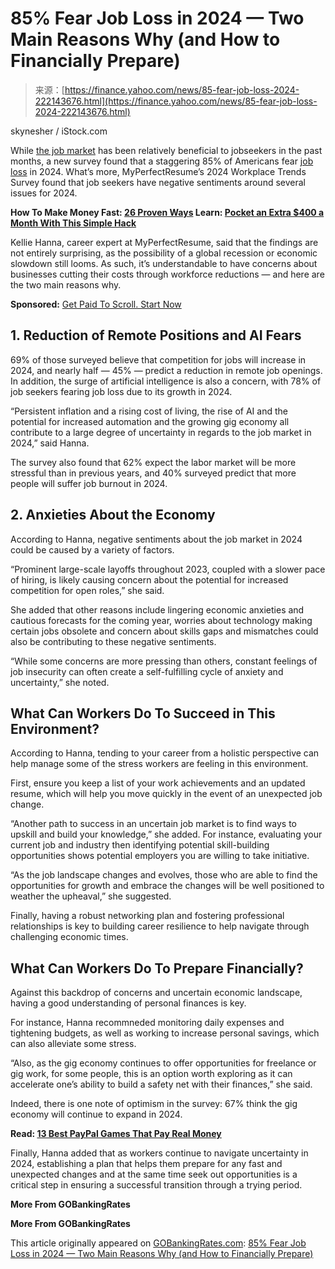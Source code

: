 <!--yml
category: 未分类
date: 2024-05-27 14:29:33
-->

# 85% Fear Job Loss in 2024 — Two Main Reasons Why (and How to Financially Prepare)

> 来源：[https://finance.yahoo.com/news/85-fear-job-loss-2024-222143676.html](https://finance.yahoo.com/news/85-fear-job-loss-2024-222143676.html)

skynesher / iStock.com

While [the job market](https://www.gobankingrates.com/news/?hyperlink_type=manual&utm_term=incontent_link_1&utm_campaign=1257273&utm_source=yahoo.com&utm_content=1&utm_medium=rss) has been relatively beneficial to jobseekers in the past months, a new survey found that a staggering 85% of Americans fear [job loss](https://www.gobankingrates.com/category/money/jobs/?hyperlink_type=manual&utm_term=incontent_link_2&utm_campaign=1257273&utm_source=yahoo.com&utm_content=2&utm_medium=rss) in 2024\. What’s more, MyPerfectResume’s 2024 Workplace Trends Survey found that job seekers have negative sentiments around several issues for 2024.

**How To Make Money Fast: [26 Proven Ways](https://www.gobankingrates.com/money/side-gigs/ways-to-get-money-fast/?hyperlink_type=manual&utm_term=related_link_1&utm_campaign=1257273&utm_source=yahoo.com&utm_content=3&utm_medium=rss)
Learn: [Pocket an Extra $400 a Month With This Simple Hack](https://www.gobankingrates.com/pocket-extra-money-with-this-simple-hack-1863453/?utm_source=yahoo.com&hyperlink_type=manual&utm_term=related_link_2&utm_campaign=1257273&utm_content=4&utm_medium=rss)**

Kellie Hanna, career expert at MyPerfectResume, said that the findings are not entirely surprising, as the possibility of a global recession or economic slowdown still looms. As such, it’s understandable to have concerns about businesses cutting their costs through workforce reductions — and here are the two main reasons why.

**Sponsored:** [Get Paid To Scroll. Start Now](https://products.gobankingrates.com/pub/e004dacc-4e5f-4895-a4e6-c5e1b145dd80?targeting%5Bcompany_product%5D=swagbucks&passthru=yahoo.com)

## 1\. Reduction of Remote Positions and AI Fears

69% of those surveyed believe that competition for jobs will increase in 2024, and nearly half — 45% — predict a reduction in remote job openings. In addition, the surge of artificial intelligence is also a concern, with 78% of job seekers fearing job loss due to its growth in 2024.

“Persistent inflation and a rising cost of living, the rise of AI and the potential for increased automation and the growing gig economy all contribute to a large degree of uncertainty in regards to the job market in 2024,” said Hanna.

The survey also found that 62% expect the labor market will be more stressful than in previous years, and 40% surveyed predict that more people will suffer job burnout in 2024.

## 2\. Anxieties About the Economy

According to Hanna, negative sentiments about the job market in 2024 could be caused by a variety of factors.

“Prominent large-scale layoffs throughout 2023, coupled with a slower pace of hiring, is likely causing concern about the potential for increased competition for open roles,” she said.

She added that other reasons include lingering economic anxieties and cautious forecasts for the coming year, worries about technology making certain jobs obsolete and concern about skills gaps and mismatches could also be contributing to these negative sentiments.

“While some concerns are more pressing than others, constant feelings of job insecurity can often create a self-fulfilling cycle of anxiety and uncertainty,” she noted.

## What Can Workers Do To Succeed in This Environment?

According to Hanna, tending to your career from a holistic perspective can help manage some of the stress workers are feeling in this environment.

First, ensure you keep a list of your work achievements and an updated resume, which will help you move quickly in the event of an unexpected job change.

“Another path to success in an uncertain job market is to find ways to upskill and build your knowledge,” she added. For instance, evaluating your current job and industry then identifying potential skill-building opportunities shows potential employers you are willing to take initiative.

“As the job landscape changes and evolves, those who are able to find the opportunities for growth and embrace the changes will be well positioned to weather the upheaval,” she suggested.

Finally, having a robust networking plan and fostering professional relationships is key to building career resilience to help navigate through challenging economic times.

## What Can Workers Do To Prepare Financially?

Against this backdrop of concerns and uncertain economic landscape, having a good understanding of personal finances is key.

For instance, Hanna recommneded monitoring daily expenses and tightening budgets, as well as working to increase personal savings, which can also alleviate some stress.

“Also, as the gig economy continues to offer opportunities for freelance or gig work, for some people, this is an option worth exploring as it can accelerate one’s ability to build a safety net with their finances,” she said.

Indeed, there is one note of optimism in the survey: 67% think the gig economy will continue to expand in 2024.

**Read: [13 Best PayPal Games That Pay Real Money](https://www.gobankingrates.com/saving-money/entertainment/paypal-games-that-pay-real-money/?hyperlink_type=manual&utm_term=related_link_3&utm_campaign=1257273&utm_source=yahoo.com&utm_content=5&utm_medium=rss)**

Finally, Hanna added that as workers continue to navigate uncertainty in 2024, establishing a plan that helps them prepare for any fast and unexpected changes and at the same time seek out opportunities is a critical step in ensuring a successful transition through a trying period.

**More From GOBankingRates**

**More From GOBankingRates**

This article originally appeared on [GOBankingRates.com](https://www.gobankingrates.com?utm_term=incontent_link_13&utm_campaign=1257273&utm_source=yahoo.com&utm_content=16&utm_medium=rss): [85% Fear Job Loss in 2024 — Two Main Reasons Why (and How to Financially Prepare)](https://www.gobankingrates.com/money/jobs/85-percent-fear-job-loss-2024-main-reasons-how-financially-prepare/?utm_term=incontent_link_14&utm_campaign=1257273&utm_source=yahoo.com&utm_content=17&utm_medium=rss)